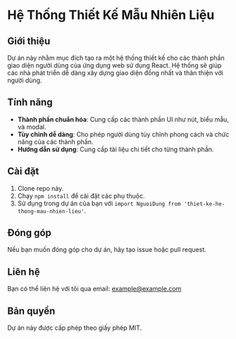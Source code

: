 # Hệ Thống Thiết Kế Mẫu Nhiên Liệu

## Giới thiệu
Dự án này nhằm mục đích tạo ra một hệ thống thiết kế cho các thành phần giao diện người dùng của ứng dụng web sử dụng React. Hệ thống sẽ giúp các nhà phát triển dễ dàng xây dựng giao diện đồng nhất và thân thiện với người dùng.

## Tính năng
- **Thành phần chuẩn hóa**: Cung cấp các thành phần UI như nút, biểu mẫu, và modal.
- **Tùy chỉnh dễ dàng**: Cho phép người dùng tùy chỉnh phong cách và chức năng của các thành phần.
- **Hướng dẫn sử dụng**: Cung cấp tài liệu chi tiết cho từng thành phần.

## Cài đặt
1. Clone repo này.
2. Chạy `npm install` để cài đặt các phụ thuộc.
3. Sử dụng trong dự án của bạn với `import NguoiDung from 'thiet-ke-he-thong-mau-nhien-lieu'`.

## Đóng góp
Nếu bạn muốn đóng góp cho dự án, hãy tạo issue hoặc pull request.

## Liên hệ
Bạn có thể liên hệ với tôi qua email: example@example.com

## Bản quyền
Dự án này được cấp phép theo giấy phép MIT.
